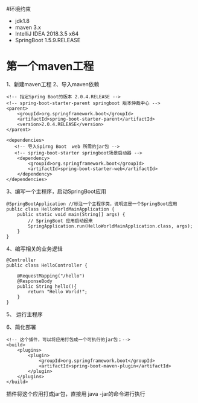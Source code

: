 #环境约束
+ jdk1.8
+ maven 3.x
+ IntelliJ IDEA 2018.3.5 x64
+ SpringBoot 1.5.9.RELEASE

# 第一个maven工程

1、新建maven工程
2、导入maven依赖
```
<!-- 指定Spring Boot的版本 2.0.4.RELEASE -->
<!-- spring-boot-starter-parent springboot 版本仲裁中心 -->
<parent>
    <groupId>org.springframework.boot</groupId>
    <artifactId>spring-boot-starter-parent</artifactId>
    <version>2.0.4.RELEASE</version>
</parent>

<dependencies>
   <!-- 导入Spirng Boot  web 所需的jar包 -->
   <!-- spring-boot-starter springboot场景启动器 -->
    <dependency>
        <groupId>org.springframework.boot</groupId>
        <artifactId>spring-boot-starter-web</artifactId>
    </dependency>
</dependencies>
```
3、编写一个主程序，启动SpringBoot应用
```
@SpringBootApplication //标注一个主程序类，说明这是一个SpringBoot应用
public class HelloWorldMainApplication {
    public static void main(String[] args) {
        // SpringBoot 应用启动起来
        SpringApplication.run(HelloWorldMainApplication.class, args);
    }
}

```

4、编写相关的业务逻辑
```
@Controller
public class HelloController {

    @RequestMapping("/hello")
    @ResponseBody
    public String hello(){
        return "Hello World!";
    }
}

```
5、 运行主程序

6、简化部署
```
<!-- 这个插件，可以将应用打包成一个可执行的jar包；-->
<build>
    <plugins>
        <plugin>
            <groupId>org.springframework.boot</groupId>
            <artifactId>spring-boot-maven-plugin</artifactId>
        </plugin>
    </plugins>
</build>

```
插件将这个应用打成jar包，直接用 java -jar的命令进行执行
